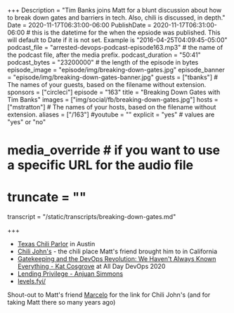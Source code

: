 +++
Description = "Tim Banks joins Matt for a blunt discussion about how to break down gates and barriers in tech. Also, chili is discussed, in depth."
Date = 2020-11-17T06:31:00-06:00
PublishDate = 2020-11-17T06:31:00-06:00 # this is the datetime for the when the epsiode was published. This will default to Date if it is not set. Example is "2016-04-25T04:09:45-05:00"
podcast_file = "arrested-devops-podcast-episode163.mp3" # the name of the podcast file, after the media prefix.
podcast_duration = "50:41"
podcast_bytes = "23200000" # the length of the episode in bytes
episode_image = "episode/img/breaking-down-gates.jpg"
episode_banner = "episode/img/breaking-down-gates-banner.jpg"
guests = ["tbanks"] # The names of your guests, based on the filename without extension.
sponsors = ["circleci"]
episode = "163"
title = "Breaking Down Gates with Tim Banks"
images = ["img/social/fb/breaking-down-gates.jpg"]
hosts = ["mstratton"] # The names of your hosts, based on the filename without extension.
aliases = ["/163"]
#youtube = ""
explicit = "yes" # values are "yes" or "no"
# media_override # if you want to use a specific URL for the audio file
# truncate = ""
transcript = "/static/transcripts/breaking-down-gates.md"

+++

- [Texas Chili Parlor](https://www.yelp.com/biz/texas-chili-parlor-austin) in Austin
- [Chili John's](https://www.youtube.com/watch?v=GuVIoHUxCfk) - the chili place Matt's friend brought him to in California
- [Gatekeeping and the DevOps Revolution: We Haven't Always Known Everything - Kat Cosgrove](https://youtu.be/OKO4n0HThT8) at All Day DevOps 2020
- [Lending Privilege - Anjuan Simmons](https://anjuansimmons.com/talks/lending-privilege/)
- [levels.fyi/](https://www.levels.fyi/)



Shout-out to Matt's friend [Marcelo](https://twitter.com/MTeson) for the link for Chili John's (and for taking Matt there so many years ago)
